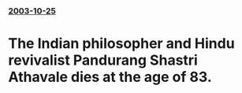 ### [2003-10-25](/news/2003/10/25/index.md)

#  The Indian philosopher and Hindu revivalist Pandurang Shastri Athavale dies at the age of 83.



